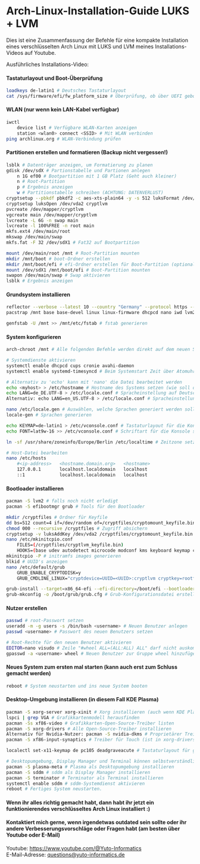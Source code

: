 # Arch-Linux-Installation-Guide LUKS + LVM

Dies ist eine Zusammenfassung der Befehle für eine kompakte Installation eines verschlüsselten Arch Linux mit LUKS und LVM meines Installations-Videos auf Youtube.

Ausführliches Installations-Video:

#### Tastaturlayout und Boot-Überprüfung
```bash
loadkeys de-latin1 # Deutsches Tastaturlayout
cat /sys/firmware/efi/fw_platform_size # Überprüfung, ob über UEFI gebooted worden ist (Falls nein, kommt ein Fehler zurück)
```
#### WLAN (nur wenn kein LAN-Kabel verfügbar)
```bash
iwctl
	device list # Verfügbare WLAN-Karten anzeigen
	station <wlan0> connect <SSID> # Mit WLAN verbinden
ping archlinux.org # WLAN-Verbindung prüfen
```
#### Partitionen erstellen und formatieren (Backup nicht vergessen!)
```bash
lsblk # Datenträger anzeigen, um Formatierung zu planen
gdisk /dev/sdX # Partionstabelle und Partionen anlegen
	n 1G ef00 # Bootpartition mit 1 GB Platz (Geht auch kleiner)
	n # Root-Partition
	p # Ergebnis anzeigen
    w # Partitionstabelle schreiben (ACHTUNG: DATENVERLUST)
cryptsetup --pbkdf pbkdf2 -c aes-xts-plain64 -y -s 512 luksFormat /dev/sdX2
cryptsetup luksOpen /dev/vda2 cryptlvm
pvcreate /dev/mapper/cryptlvm
vgcreate main /dev/mapper/cryptlvm
lvcreate -L 6G -n swap main
lvcreate -l 100%FREE -n root main
mkfs.ext4 /dev/main/root
mkswap /dev/main/swap
mkfs.fat -F 32 /dev/sdX1 # Fat32 auf Bootpartition

mount /dev/main/root /mnt # Root-Partition mounten
mkdir /mnt/boot # boot-Ordner erstellen
mkdir /mnt/boot/efi # efi-Ordner erstellen für Boot-Partition (optional genügt auch /boot)
mount /dev/sdX1 /mnt/boot/efi # Boot-Partition mounten
swapon /dev/main/swap # Swap aktivieren
lsblk # Ergebnis anzeigen
```
#### Grundsystem installieren
```bash
reflector --verbose --latest 10 --country "Germany" --protocol https --sort rate --save /etc/pacman.d/mirrorlist # Mirrorlist sortieren
pacstrap /mnt base base-devel linux linux-firmware dhcpcd nano iwd lvm2 dbus acpid avahi cups cronie sudo less most intel-ucode amd-ucode dosfstools gptfdisk # Grundsystem unter /mnt installieren

genfstab -U /mnt >> /mnt/etc/fstab # fstab generieren
```
#### System konfigurieren
```bash
arch-chroot /mnt # Alle folgenden Befehle werden direkt auf dem neuen System ausgeführt

# Systemdienste aktivieren
systemctl enable dhcpcd cups cronie avahi-daemon
systemctl enable systemd-timesyncd # Beim Systemstart Zeit über Atomuhr abgleichen (problematisch bei dual boot)

# Alternativ zu 'echo' kann mit 'nano' die Datei bearbeitet werden
echo <myhost> > /etc/hostname # Hostname des Systems setzen (wie soll der PC heißen?)
echo LANG=de_DE.UTF-8 > /etc/locale.conf # Spracheinstellung auf Deutsch setzen
Alternativ: echo LANG=en_US.UTF-8 > /etc/locale.conf # Spracheinstellung auf Englisch setzen

nano /etc/locale.gen # Auswählen, welche Sprachen generiert werden sollen (Jeweilige Sprache darf nicht auskommentiert sein)
locale-gen # Sprachen generieren

echo KEYMAP=de-latin1 > /etc/vconsole.conf # Tastaturlayout für die Konsole setzen
echo FONT=lat9w-16 >> /etc/vconsole.conf # Schriftart für die Konsole setzen

ln -sf /usr/share/zoneinfo/Europe/Berlin /etc/localtime # Zeitzone setzen

# Host-Datei bearbeiten
nano /etc/hosts
    #<ip-address>	<hostname.domain.org>	<hostname>
    127.0.0.1	    localhost.localdomain	localhost
    ::1		        localhost.localdomain	localhost
```
#### Bootloader installieren
```bash
pacman -S lvm2 # falls noch nicht erledigt
pacman -S efibootmgr grub # Tools für den Bootloader

mkdir /cryptfiles # Ordner für Keyfile
dd bs=512 count=4 if=/dev/random of=/cryptfiles/cryptomount_keyfile.bin iflag=fullblock # Keyfile generieren
chmod 000 --recursive /cryptfiles # Zugriff absichern
cryptsetup -v luksAddKey /dev/vda2 /cryptfiles/cryptomount_keyfile.bin # Schlüssel zur Partition hinzufügen
nano /etc/mkinitcpio.conf
    FILES=(/cryptfiles/cryptlvm_keyfile.bin)
    HOOKS=(base udev autodetect microcode modconf kms keyboard keymap consolefont block encrypt lvm2 filesystems fsck)
mkinitcpio -P # initramfs images generieren
blkid # UUID's anzeigen
nano /etc/default/grub
    GRUB_ENABLE_CRYPTODISK=y
    GRUB_CMDLINE_LINUX="cryptdevice=UUID=<UUID>:cryptlvm cryptkey=rootfs:/cryptfiles/cryptomount_keyfile.bin>"

grub-install --target=x86_64-efi --efi-directory=/boot/efi --bootloader-id=GRUB # Bootloader installieren und ins UEFI eintragen
grub-mkconfig -o /boot/grub/grub.cfg # Grub-Konfigurationsdatei erstellen
```
#### Nutzer erstellen
```bash
passwd # root-Passwort setzen
useradd -m -g users -s /bin/bash <username> # Neuen Benutzer anlegen
passwd <username> # Passwort des neuen Benutzers setzen

# Root-Rechte für den neuen Benutzer aktivieren
EDITOR=nano visudo # Zeile "#wheel ALL=(ALL:ALL) ALL" darf nicht auskommentiert sein. Dadurch bekommen alle Nutzer, die in dieser Gruppe sind, root-Rechte durch sudo)
gpasswd -a <username> wheel # Neuen Benutzer zur Gruppe wheel hinzufügen 
```
#### Neues System zum ersten mal starten (kann auch erst zum Schluss gemacht werden)
```bash
reboot # System neustarten und ins neue System booten
```
#### Desktop-Umgebung installieren (in diesem Fall KDE Plasma)
```bash
pacman -S xorg-server xorg-xinit # Xorg installieren (auch wenn KDE Plasma mitlerweile standardmäßig auf Wayland setzt, würde ich Xorg immer mitinstallieren)
lspci | grep VGA # Grafikkartenmodell herausfinden
pacman -Ss xf86-video # Grafikkarten-Open-Source-Treiber listen
pacman -S xorg-drivers # Alle Open-Source-Treiber installieren
Alternativ für Nvidia-Nutzer: pacman -S nvidia-dkms # Proprietärer Treiber (empfohlen)
pacman -S xf86-input-synaptics # Treiber für Touch (ist in xorg-drivers enthalten)

localectl set-x11-keymap de pc105 deadgraveacute # Tastaturlayout für grafische Oberfläche setzen

# Desktopumgebung, Display Manager und Terminal können selbstverständlich individuell ausgesucht werden. Diese Auswahl dient nur als Beispiel.
pacman -S plasma-meta # Plasma als Desktopumgebung installieren
pacman -S sddm # sddm als Display Manager installieren
pacman -S terminator # Terminator als Terminal installieren
systemctl enable sddm # sddm-Systemdienst aktivieren
reboot # Fertiges System neustarten.
```
#### Wenn ihr alles richtig gemacht habt, dann habt ihr jetzt ein funktionierendes verschlüsseltes Arch Linux installiert :)
#### Kontaktiert mich gerne, wenn irgendetwas outdated sein sollte oder ihr andere Verbesserungsvorschläge oder Fragen habt (am besten über Youtube oder E-Mail)
Youtube: https://www.youtube.com/@Yuto-Informatics  
E-Mail-Adresse: questions@yuto-informatics.de
